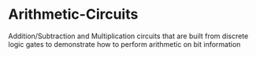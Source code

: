 # Arithmetic-Circuits
Addition/Subtraction and Multiplication circuits that are built from discrete logic gates to demonstrate how to perform arithmetic on bit information
